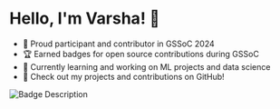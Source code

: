 # Hello, I'm Varsha! 👋

- 🎉 Proud participant and contributor in GSSoC 2024
- 🏆 Earned badges for open source contributions during GSSoC
- 🌱 Currently learning and working on ML projects and data science
- 💼 Check out my projects and contributions on GitHub!

![Badge Description](blob:https://gssoc-stats-gen.vercel.app/fc274165-a84d-4274-aa5d-3e157337b791)
